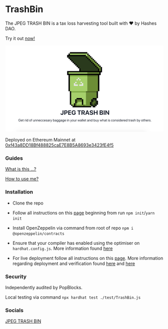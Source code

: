 # TrashBin
The JPEG TRASH BIN is a tax loss harvesting tool built with ❤️ by Hashes DAO.

Try it out [now!](https://www.jpegtrashbin.xyz/)

![image](./audits/cover.png)

Deployed on Ethereum Mainnet at [0xf43a8DD18Bf488825caE7E8B5A8693e3423fE4f5](https://etherscan.io/address/0xf43a8dd18bf488825cae7e8b5a8693e3423fe4f5)

### Guides

[What is this …?](https://jpegtrashbin.medium.com/what-is-this-fd027b649973)

[How to use me?](https://jpegtrashbin.medium.com/how-to-use-me-4c9eecee7e6)

### Installation

- Clone the repo

- Follow all instructions on this [page](https://hardhat.org/tutorial/creating-a-new-hardhat-project) beginning from run `npm init`/`yarn init`

- Install OpenZeppelin via command from root of repo `npm i @openzeppelin/contracts`

- Ensure that your compiler has enabled using the optimiser on `hardhat.config.js`. More information found [here](https://hardhat.org/hardhat-runner/docs/guides/compile-contracts)

- For live deployment follow all instructions on this [page](https://hardhat.org/tutorial/deploying-to-a-live-network). More information regarding deployment and verification found [here](https://hardhat.org/hardhat-runner/docs/guides/deploying) and [here](https://hardhat.org/hardhat-runner/docs/guides/verifying)

### Security

Independently audited by PopBlocks.

Local testing via command `npx hardhat test ./test/TrashBin.js`

### Socials

[JPEG TRASH BIN](https://twitter.com/jpgtrashbin)